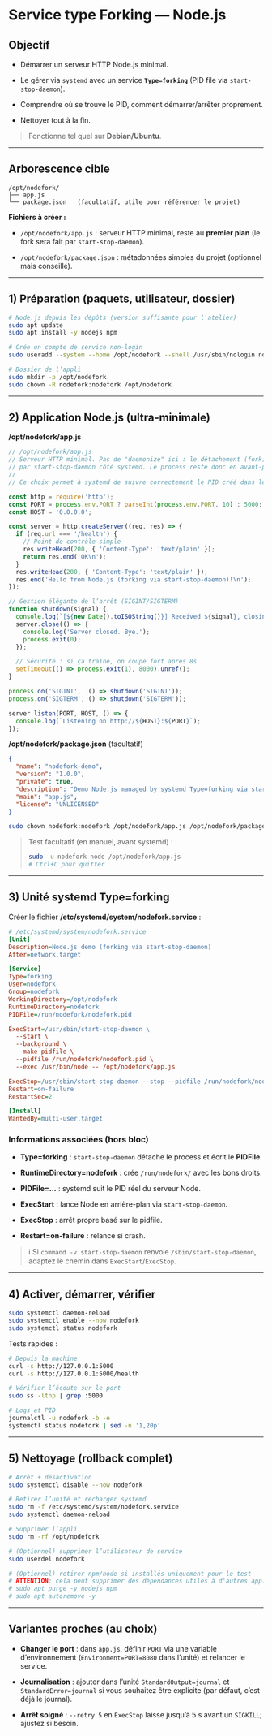 # Service type Forking — Node.js

## Objectif

- Démarrer un serveur HTTP Node.js minimal.

- Le gérer via `systemd` avec un service **`Type=forking`** (PID file via `start-stop-daemon`).

- Comprendre où se trouve le PID, comment démarrer/arrêter proprement.

- Nettoyer tout à la fin.

> Fonctionne tel quel sur **Debian/Ubuntu**.

---

## Arborescence cible

```
/opt/nodefork/
├── app.js
└── package.json   (facultatif, utile pour référencer le projet)
```

**Fichiers à créer :**

- `/opt/nodefork/app.js` : serveur HTTP minimal, reste au **premier plan** (le fork sera fait par `start-stop-daemon`).

- `/opt/nodefork/package.json` : métadonnées simples du projet (optionnel mais conseillé).

---

## 1) Préparation (paquets, utilisateur, dossier)

```bash
# Node.js depuis les dépôts (version suffisante pour l'atelier)
sudo apt update
sudo apt install -y nodejs npm

# Crée un compte de service non-login
sudo useradd --system --home /opt/nodefork --shell /usr/sbin/nologin nodefork

# Dossier de l’appli
sudo mkdir -p /opt/nodefork
sudo chown -R nodefork:nodefork /opt/nodefork
```

---

## 2) Application Node.js (ultra-minimale)

**/opt/nodefork/app.js**

```javascript
// /opt/nodefork/app.js
// Serveur HTTP minimal. Pas de "daemonize" ici : le détachement (fork) sera assuré
// par start-stop-daemon côté systemd. Le process reste donc en avant-plan.
//
// Ce choix permet à systemd de suivre correctement le PID créé dans le pidfile.

const http = require('http');
const PORT = process.env.PORT ? parseInt(process.env.PORT, 10) : 5000;
const HOST = '0.0.0.0';

const server = http.createServer((req, res) => {
  if (req.url === '/health') {
    // Point de contrôle simple
    res.writeHead(200, { 'Content-Type': 'text/plain' });
    return res.end('OK\n');
  }
  res.writeHead(200, { 'Content-Type': 'text/plain' });
  res.end('Hello from Node.js (forking via start-stop-daemon)!\n');
});

// Gestion élégante de l’arrêt (SIGINT/SIGTERM)
function shutdown(signal) {
  console.log(`[${new Date().toISOString()}] Received ${signal}, closing server...`);
  server.close(() => {
    console.log('Server closed. Bye.');
    process.exit(0);
  });

  // Sécurité : si ça traîne, on coupe fort après 8s
  setTimeout(() => process.exit(1), 8000).unref();
}

process.on('SIGINT',  () => shutdown('SIGINT'));
process.on('SIGTERM', () => shutdown('SIGTERM'));

server.listen(PORT, HOST, () => {
  console.log(`Listening on http://${HOST}:${PORT}`);
});
```

**/opt/nodefork/package.json** (facultatif)

```json
{
  "name": "nodefork-demo",
  "version": "1.0.0",
  "private": true,
  "description": "Demo Node.js managed by systemd Type=forking via start-stop-daemon",
  "main": "app.js",
  "license": "UNLICENSED"
}
```

```bash
sudo chown nodefork:nodefork /opt/nodefork/app.js /opt/nodefork/package.json
```

> Test facultatif (en manuel, avant systemd) :
> 
> ```bash
> sudo -u nodefork node /opt/nodefork/app.js
> # Ctrl+C pour quitter
> ```

---

## 3) Unité systemd **Type=forking**

Créer le fichier **/etc/systemd/system/nodefork.service** :

```ini
# /etc/systemd/system/nodefork.service
[Unit]
Description=Node.js demo (forking via start-stop-daemon)
After=network.target

[Service]
Type=forking
User=nodefork
Group=nodefork
WorkingDirectory=/opt/nodefork
RuntimeDirectory=nodefork
PIDFile=/run/nodefork/nodefork.pid

ExecStart=/usr/sbin/start-stop-daemon \
  --start \
  --background \
  --make-pidfile \
  --pidfile /run/nodefork/nodefork.pid \
  --exec /usr/bin/node -- /opt/nodefork/app.js

ExecStop=/usr/sbin/start-stop-daemon --stop --pidfile /run/nodefork/nodefork.pid --retry 5
Restart=on-failure
RestartSec=2

[Install]
WantedBy=multi-user.target
```

### Informations associées (hors bloc)

- **Type=forking** : `start-stop-daemon` détache le process et écrit le **PIDFile**.

- **RuntimeDirectory=nodefork** : crée `/run/nodefork/` avec les bons droits.

- **PIDFile=…** : systemd suit le PID réel du serveur Node.

- **ExecStart** : lance Node en arrière-plan via `start-stop-daemon`.

- **ExecStop** : arrêt propre basé sur le pidfile.

- **Restart=on-failure** : relance si crash.

> ℹ️ Si `command -v start-stop-daemon` renvoie `/sbin/start-stop-daemon`, adaptez le chemin dans `ExecStart`/`ExecStop`.

---

## 4) Activer, démarrer, vérifier

```bash
sudo systemctl daemon-reload
sudo systemctl enable --now nodefork
sudo systemctl status nodefork
```

Tests rapides :

```bash
# Depuis la machine
curl -s http://127.0.0.1:5000
curl -s http://127.0.0.1:5000/health

# Vérifier l’écoute sur le port
sudo ss -ltnp | grep :5000

# Logs et PID
journalctl -u nodefork -b -e
systemctl status nodefork | sed -n '1,20p'
```

---

## 5) Nettoyage (rollback complet)

```bash
# Arrêt + désactivation
sudo systemctl disable --now nodefork

# Retirer l’unité et recharger systemd
sudo rm -f /etc/systemd/system/nodefork.service
sudo systemctl daemon-reload

# Supprimer l’appli
sudo rm -rf /opt/nodefork

# (Optionnel) supprimer l’utilisateur de service
sudo userdel nodefork

# (Optionnel) retirer npm/node si installés uniquement pour le test
# ATTENTION: cela peut supprimer des dépendances utiles à d'autres applis.
# sudo apt purge -y nodejs npm
# sudo apt autoremove -y
```

---

## Variantes proches (au choix)

- **Changer le port** : dans `app.js`, définir `PORT` via une variable d’environnement (`Environment=PORT=8080` dans l’unité) et relancer le service.

- **Journalisation** : ajouter dans l’unité `StandardOutput=journal` et `StandardError=journal` si vous souhaitez être explicite (par défaut, c’est déjà le journal).

- **Arrêt soigné** : `--retry 5` en `ExecStop` laisse jusqu’à 5 s avant un `SIGKILL`; ajustez si besoin.
